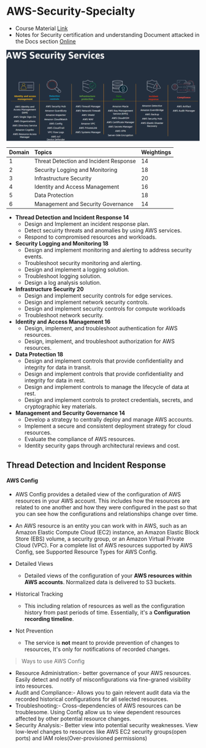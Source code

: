 # AWS-Security-Specialty
- Course Material [Link](https://acloudguru-content-attachment-production.s3-accelerate.amazonaws.com/1681319452000-AWS_SECURITY_SPECIALTY_EXAM_STUDY_GUIDE.pdf)
- Notes for Security certification and understanding Document attacked in the Docs section [Online](https://d1.awsstatic.com/training-and-certification/docs-security-spec/AWS-Certified-Security-Specialty_Exam-Guide.pdf)

![AWS Security](https://raw.githubusercontent.com/ashok5141/AWS_Security/refs/heads/main/Docs/AWS%20Service.png)

| Domain | Topics | Weightings |
| :- | :- | :- |
| 1 | Threat Detection and Incident Response | 14 |
| 2 | Security Logging and Monitoring | 18 |
| 3 | Infrastructure Security | 20 |
| 4 |  Identity and Access Management | 16 |
| 5 | Data Protection | 18 |
| 6 | Management and Security Governance | 14 |

- **Thread Detection and Incident Response 14**
    - Design and Implement an incident response plan.
    - Detect secuirty threats and anomalies by using AWS services.
    - Respond to compromised resources and workloads.
- **Security Logging and Monitoring 18**
    - Design and implement monitoring and alerting to address security events.
    - Troubleshoot security monitoring and alerting.
    - Design and implement a logging solution.
    - Troubleshoot logging solution.
    - Design a log analysis solution.
- **Infrastructure Security 20**
    - Design and implement security controls for edge services.
    - Design and implement network security controls.
    - Design and implement security controls for compute workloads
    - Troubleshoot network security.
- **Identity and Access Management 16**
    - Design, implement, and troubleshoot authentication for AWS resources.
    - Design, implement, and troubleshoot authorization for AWS resources.
- **Data Protection 18**
    - Design and implement controls that provide confidentiality and integrity for data in transit.
    - Design and implement controls that provide confidentiality and integrity for data in rest.
    - Design and implement controls to manage the lifecycle of data at rest.
    - Design and implement controls to protect credentials, secrets, and cryptographic key materials.
- **Management and Security Governance 14**
    - Develop a strategy to centrally deploy and manage AWS accounts.
    - Implement a secure and consistent deployment strategy for cloud resources.
    - Evaluate the compliance of AWS resources.
    - Identity security gaps through architectural reviews and cost.
    

## Thread Detection and Incident Response

#### AWS Config
- AWS Config provides a detailed view of the configuration of AWS resources in your AWS account. This includes how the resources are related to one another and how they were configured in the past so that you can see how the configurations and relationships change over time.
- An AWS resource is an entity you can work with in AWS, such as an Amazon Elastic Compute Cloud (EC2) instance, an Amazon Elastic Block Store (EBS) volume, a security group, or an Amazon Virtual Private Cloud (VPC). For a complete list of AWS resources supported by AWS Config, see Supported Resource Types for AWS Config.

- Detailed Views
    - Detailed views of the configuration of your **AWS resources within AWS accounts**. Normalized data is delivered to S3 buckets.
- Historical Tracking
    - This including relation of resources as well as the configuration history from past periods of time. Essentially, it's a **Configuration recording timeline**.
- Not Prevention
    - The service is **not** meant to provide prevention of changes to resources, It's only for notifications of recorded changes.

> Ways to use AWS Config
- Resource Administration:- better governance of your AWS resources. Easily detect and notify of misconfigurations via fine-graned visibility into resources.
- Audit and Compliance:- Allows you to gain relevent audit data via the recorded historical configurations for all selected resources.
- Troubleshooting:- Cross-dependencies of AWS resources can be troublesome. Using Config allow us to view dependent resources affected by other potential resource changes.
- Security Analysis:- Better view into potential security weaknesses. View low-level changes to resources like AWS EC2 security groups(open ports) and IAM roles(Over-provisioned permissions)

